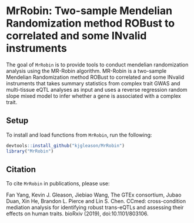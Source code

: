 # MrRobin: Two-sample Mendelian Randomization method ROBust to correlated and some INvalid instruments

The goal of `MrRobin` is to provide tools to conduct mendelian randomization analysis
using the MR-Robin algorithm. MR-Robin is a two-sample Mendelian Randomization method ROBust to
correlated and some INvalid instruments that takes summary statistics from complex trait GWAS
and multi-tissue eQTL analyses as input and
uses a reverse regression random slope mixed model to infer whether a gene is
associated with a complex trait.

## Setup

To install and load functions from `MrRobin`, run the following:

  ```R
  devtools::install_github("kjgleason/MrRobin")
  library("MrRobin")
  ```

## Citation

To cite `MrRobin` in publications, please use:

Fan Yang, Kevin J. Gleason, Jiebiao Wang, The GTEx consortium, Jubao Duan, Xin He, Brandon L. Pierce and Lin S. Chen. CCmed: cross-condition mediation analysis for identifying robust trans-eQTLs and assessing their effects on human traits. bioRxiv (2019), doi:10.1101/803106.
